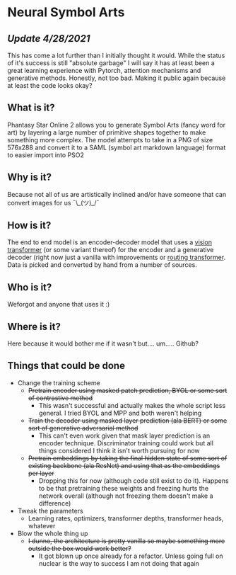 # Neural Symbol Arts
## *Update 4/28/2021*

This has come a lot further than I initially thought it would. While the status of it's success is still "absolute garbage" I will say it has at least been a great learning experience with Pytorch, attention mechanisms and generative methods. Honestly, not too bad. Making it public again because at least the code looks okay?

## What is it?
Phantasy Star Online 2 allows you to generate Symbol Arts (fancy word for art) by layering a large number of primitive shapes together to make something more complex. The model attempts to take in a PNG of size 576x288 and convert it to a SAML (symbol art markdown language) format to easier import into PSO2

## Why is it?
Because not all of us are artistically inclined and/or have someone that can convert images for us ¯\\\_(ツ)\_/¯

## How is it?
The end to end model is an encoder-decoder model that uses a [vision transformer](https://arxiv.org/abs/2010.11929) (or some variant thereof) for the encoder and a generative decoder (right now just a vanilla with improvements or [routing transformer](https://arxiv.org/pdf/2003.05997.pdf). Data is picked and converted by hand from a number of sources.

## Who is it?
Weforgot and anyone that uses it :)

## Where is it?
Here because it would bother me if it wasn't but.... um..... Github?

## Things that could be done
- Change the training scheme
    * ~~Pretrain encoder using masked patch prediction, BYOL or some sort of contrastive method~~
      + This wasn't successful and actually makes the whole script less general. I tried BYOL and MPP and both weren't helping
    * ~~Train the decoder using masked layer prediction (ala BERT) or some sort of generative adversarial method~~
      + This can't even work given that mask layer prediction is an encoder technique. Discriminator training could work but all things considered I think it isn't worth pursuing for now
    * ~~Pretrain embeddings by taking the final hidden state of some sort of existing backbone (ala ResNet) and using that as the embeddings per layer~~
      + Dropping this for now (although code still exist to do it). Happens to be that pretraining these weights and freezing hurts the network overall (although not freezing them doesn't make a difference)
- Tweak the parameters
    * Learning rates, optimizers, transformer depths, transformer heads, whatever
- Blow the whole thing up
    * ~~I dunno, the architecture is pretty vanilla so maybe something more outside the box would work better?~~
      + It got blown up once already for a refactor. Unless going full on nuclear is the way to success I am not doing that again

